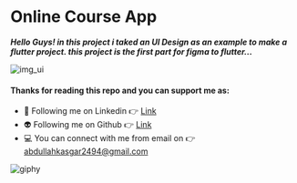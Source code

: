 # Online Course App
 ***Hello Guys! in this project i taked an UI Design as an example to make a flutter project. this project is the first part for figma to flutter...***
 
 
 
![img_ui](https://user-images.githubusercontent.com/88820048/167237194-15f17be2-b4a7-4153-92f2-7f8d3f13a154.png)


#### Thanks for reading this repo and you can support me as:

- 👻 Following me on Linkedin 👉 [Link](https://www.linkedin.com/in/abdullah-ka%C5%9Fgar-6220a3329)
- 👽 Following me on Github 👉 [Link](https://github.com/abdullah0912/)
- 💻 You can connect with me from email on 👉 [abdullahkasgar2494@gmail.com](abdullahkasgar2494@gmail.com)


![giphy](https://user-images.githubusercontent.com/88820048/167713029-812de49b-2df0-431d-87b1-fa0bf6060065.gif)
